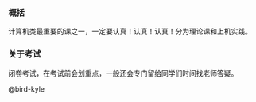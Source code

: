 ### 概括

计算机类最重要的课之一，一定要认真！认真！认真！分为理论课和上机实践。

### 关于考试

闭卷考试，在考试前会划重点，一般还会专门留给同学们时间找老师答疑。

@bird-kyle